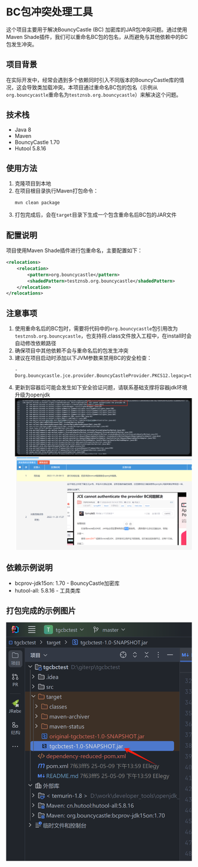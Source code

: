 # BC包冲突处理工具

这个项目主要用于解决BouncyCastle (BC) 加密库的JAR包冲突问题。通过使用Maven Shade插件，我们可以重命名BC包的包名，从而避免与其他依赖中的BC包发生冲突。

## 项目背景

在实际开发中，经常会遇到多个依赖同时引入不同版本的BouncyCastle库的情况，这会导致类加载冲突。本项目通过重命名BC包的包名（示例从`org.bouncycastle`重命名为`testznsb.org.bouncycastle`）来解决这个问题。

## 技术栈

- Java 8
- Maven
- BouncyCastle 1.70
- Hutool 5.8.16

## 使用方法

1. 克隆项目到本地
2. 在项目根目录执行Maven打包命令：
   ```bash
   mvn clean package
   ```
3. 打包完成后，会在`target`目录下生成一个包含重命名后BC包的JAR文件

## 配置说明

项目使用Maven Shade插件进行包重命名，主要配置如下：

```xml
<relocations>
    <relocation>
        <pattern>org.bouncycastle</pattern>
        <shadedPattern>testznsb.org.bouncycastle</shadedPattern>
    </relocation>
</relocations>
```

## 注意事项

1. 使用重命名后的BC包时，需要将代码中的`org.bouncycastle`包引用改为`testznsb.org.bouncycastle`，也支持将.class文件放入工程中，在install时会自动修改依赖路径
2. 确保项目中其他依赖不会与重命名后的包发生冲突
3. 建议在项目启动时添加以下JVM参数来禁用BC的安全检查：
   ```
   -Dorg.bouncycastle.jce.provider.BouncyCastleProvider.PKCS12.legacy=true
   ```
4. 更新到容器后可能会发生如下安全验证问题，请联系基础支撑将容器jdk环境升级为openjdk
![容器报错](src/main/error.jpg)
![知识库](src/main/zsk.png)

## 依赖示例说明

- bcprov-jdk15on: 1.70 - BouncyCastle加密库
- hutool-all: 5.8.16 - 工具类库

## 打包完成的示例图片
![打包完成](src/main/success.jpg)